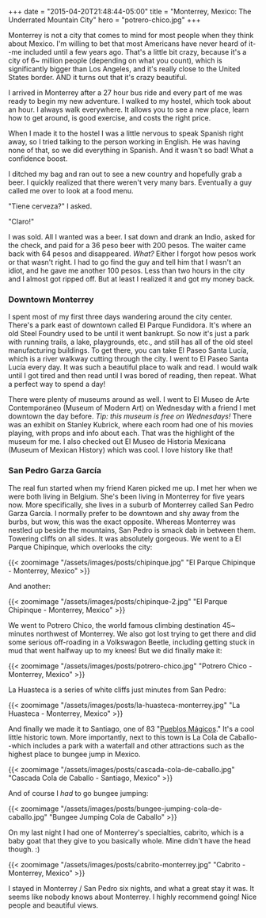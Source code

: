 +++
date = "2015-04-20T21:48:44-05:00"
title = "Monterrey, Mexico: The Underrated Mountain City"
hero = "potrero-chico.jpg"
+++

Monterrey is not a city that comes to mind for most people when they think about Mexico. I'm willing to bet that most Americans have never heard of it--me included until a few years ago. That's a little bit crazy, because it's a city of 6~ million people (depending on what you count), which is significantly bigger than Los Angeles, and it's really close to the United States border. AND it turns out that it's crazy beautiful.

I arrived in Monterrey after a 27 hour bus ride and every part of me was ready to begin my new adventure. I walked to my hostel, which took about an hour. I always walk everywhere. It allows you to see a new place, learn how to get around, is good exercise, and costs the right price.

When I made it to the hostel I was a little nervous to speak Spanish right away, so I tried talking to the person working in English. He was having none of that, so we did everything in Spanish. And it wasn't so bad! What a confidence boost.

I ditched my bag and ran out to see a new country and hopefully grab a beer. I quickly realized that there weren't very many bars. Eventually a guy called me over to look at a food menu.

"Tiene cerveza?" I asked.

"Claro!"

I was sold. All I wanted was a beer. I sat down and drank an Indio, asked for the check, and paid for a 36 peso beer with 200 pesos. The waiter came back with 64 pesos and disappeared. *What?* Either I forgot how pesos work or that wasn't right. I had to go find the guy and tell him that I wasn't an idiot, and he gave me another 100 pesos. Less than two hours in the city and I almost got ripped off. But at least I realized it and got my money back.

### Downtown Monterrey

I spent most of my first three days wandering around the city center. There's a park east of downtown called El Parque Fundidora. It's where an old Steel Foundry used to be until it went bankrupt. So now it's just a park with running trails, a lake, playgrounds, etc., and still has all of the old steel manufacturing buildings. To get there, you can take El Paseo Santa Lucía, which is a river walkway cutting through the city. I went to El Paseo Santa Lucía every day. It was such a beautiful place to walk and read. I would walk until I got tired and then read until I was bored of reading, then repeat. What a perfect way to spend a day!

There were plenty of museums around as well. I went to El Museo de Arte Contemporáneo (Museum of Modern Art) on Wednesday with a friend I met downtown the day before. *Tip: this museum is free on Wednesdays!* There was an exhibit on Stanley Kubrick, where each room had one of his movies playing, with props and info about each. That was the highlight of the museum for me. I also checked out El Museo de Historia Mexicana (Museum of Mexican History) which was cool. I love history like that!

### San Pedro Garza García

The real fun started when my friend Karen picked me up. I met her when we were both living in Belgium. She's been living in Monterrey for five years now. More specifically, she lives in a suburb of Monterrey called San Pedro Garza García. I normally prefer to be downtown and shy away from the burbs, but wow, this was the exact opposite. Whereas Monterrey was nestled up beside the mountains, San Pedro is smack dab in between them. Towering cliffs on all sides. It was absolutely gorgeous. We went to a El Parque Chipinque, which overlooks the city:

{{< zoomimage "/assets/images/posts/chipinque.jpg" "El Parque Chipinque - Monterrey, Mexico" >}}

And another:

{{< zoomimage "/assets/images/posts/chipinque-2.jpg" "El Parque Chipinque - Monterrey, Mexico" >}}

We went to Potrero Chico, the world famous climbing destination 45~ minutes northwest of Monterrey. We also got lost trying to get there and did some serious off-roading in a Volkswagon Beetle, including getting stuck in mud that went halfway up to my knees! But we did finally make it:

{{< zoomimage "/assets/images/posts/potrero-chico.jpg" "Potrero Chico - Monterrey, Mexico" >}}

La Huasteca is a series of white cliffs just minutes from San Pedro:

{{< zoomimage "/assets/images/posts/la-huasteca-monterrey.jpg" "La Huasteca - Monterrey, Mexico" >}}

And finally we made it to Santiago, one of 83 "<a href="http://en.wikipedia.org/wiki/Pueblo_M%C3%A1gico" target="_blank" rel="nofllow">Pueblos Mágicos</a>." It's a cool little historic town. More importantly, next to this town is La Cola de Caballo--which includes a park with a waterfall and other attractions such as the highest place to bungee jump in Mexico.

{{< zoomimage "/assets/images/posts/cascada-cola-de-caballo.jpg" "Cascada Cola de Caballo - Santiago, Mexico" >}}

And of course I *had* to go bungee jumping:

{{< zoomimage "/assets/images/posts/bungee-jumping-cola-de-caballo.jpg" "Bungee Jumping Cola de Caballo" >}}

On my last night I had one of Monterrey's specialties, cabrito, which is a baby goat that they give to you basically whole. Mine didn't have the head though. :)

{{< zoomimage "/assets/images/posts/cabrito-monterrey.jpg" "Cabrito - Monterrey, Mexico" >}}

I stayed in Monterrey / San Pedro six nights, and what a great stay it was. It seems like nobody knows about Monterrey. I highly recommend going! Nice people and beautiful views.
